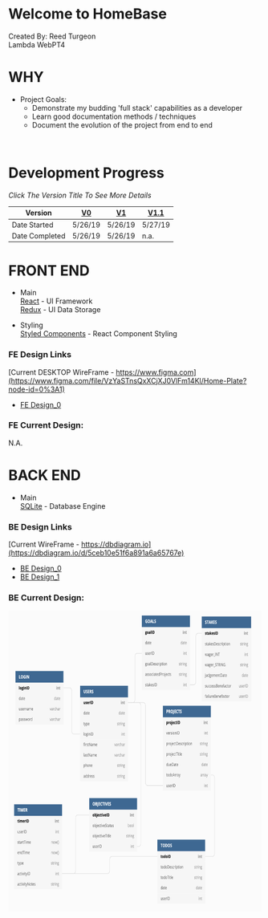 # Welcome to HomeBase
Created By: Reed Turgeon <br>
Lambda WebPT4

# WHY
- Project Goals: <br>
    - Demonstrate my budding 'full stack' capabilities as a developer <br>
    - Learn good documentation methods / techniques <br>
    - Document the evolution of the project from end to end <br>

<br>

# Development Progress
*Click The Version Title To See More Details*

Version | [V0](readMe_files/docs/V0.md) | [V1](readMe_files/docs/V1.md) | [V1.1](readMe_files/docs/V1_1.md)
--- | --- | --- | ---
Date Started  | 5/26/19 | 5/26/19 | 5/27/19 
Date Completed  | 5/26/19 | 5/26/19 | n.a. 

# FRONT END
- Main <br>
[React](https://reactjs.org/) - UI Framework <br>
[Redux](https://redux.js.org/) - UI Data Storage <br>

- Styling <br>
[Styled Components](https://www.styled-components.com/) - React Component Styling 

### FE Design Links
[Current DESKTOP WireFrame - https://www.figma.com](https://www.figma.com/file/VzYaSTnsQxXCjXJ0VlFm14Kl/Home-Plate?node-id=0%3A1) <br>
- [FE Design_0](readMe_files/imgs/HomeBase_Desktop_Design0.png)

### FE Current Design:
N.A.

# BACK END
- Main <br>
[SQLite](https://www.sqlite.org/index.html) - Database Engine <br>

### BE Design Links
[Current WireFrame - https://dbdiagram.io](https://dbdiagram.io/d/5ceb10e51f6a891a6a65767e) <br>
- [BE Design_0](readMe_files/imgs/HomeBase_DB_Design0.png)
- [BE Design_1](readMe_files/imgs/homeBase_DB_V1.1_Design_1.png)

### BE Current Design:
<img src='/readMe_files/imgs/HomeBase_DB_Design0.png' height='600'>
















